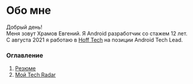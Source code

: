 # Обо мне
Добрый день!\
Меня зовут Храмов Евгений. Я Android разработчик со стажем 12 лет.\
С августа 2021 я работаю в [Hoff Tech](https://hofftech.ru/) на позиции Android Tech Lead.

### Оглавление
1. [Резюме](https://hram.github.io/hram/docs/resume.html)
2. [Мой Tech Radar](https://hram.github.io/hram/radar/index.html)